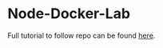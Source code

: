 # Node-Docker-Lab

Full tutorial to follow repo can be found [here](https://medium.com/@awsmeetupgroup/tutorial-docker-and-node-js-2d7fde6eb38b).